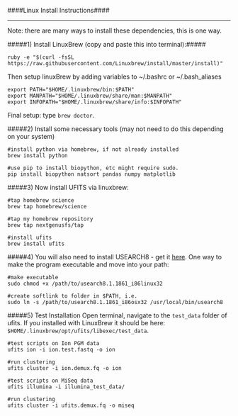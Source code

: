 ####Linux Install Instructions####
___

Note: there are many ways to install these dependencies, this is one way.

#####1) Install LinuxBrew (copy and paste this into terminal):#####
```
ruby -e "$(curl -fsSL https://raw.githubusercontent.com/Linuxbrew/install/master/install)"
```
Then setup linuxBrew by adding variables to ~/.bashrc or ~/.bash_aliases
```
export PATH="$HOME/.linuxbrew/bin:$PATH"
export MANPATH="$HOME/.linuxbrew/share/man:$MANPATH"
export INFOPATH="$HOME/.linuxbrew/share/info:$INFOPATH"
```
Final setup:  type `brew doctor`.

#####2) Install some necessary tools (may not need to do this depending on your system)
```
#install python via homebrew, if not already installed
brew install python

#use pip to install biopython, etc might require sudo.
pip install biopython natsort pandas numpy matplotlib
```

#####3) Now install UFITS via linuxbrew:
```
#tap homebrew science
brew tap homebrew/science

#tap my homebrew repository
brew tap nextgenusfs/tap

#install ufits
brew install ufits
```

#####4) You will also need to install USEARCH8 - get it [here](http://www.drive5.com/usearch/download.html).  One way to make the program executable and move into your path:

```
#make executable
sudo chmod +x /path/to/usearch8.1.1861_i86linux32
```

```
#create softlink to folder in $PATH, i.e.
sudo ln -s /path/to/usearch8.1.1861_i86osx32 /usr/local/bin/usearch8
```

#####5) Test Installation
Open terminal, navigate to the `test_data` folder of ufits. If you installed with LinuxBrew it should be here: `$HOME/.linuxbrew/opt/ufits/libexec/test_data`.

```
#test scripts on Ion PGM data
ufits ion -i ion.test.fastq -o ion

#run clustering
ufits cluster -i ion.demux.fq -o ion
```
```
#test scripts on MiSeq data
ufits illumina -i illumina_test_data/

#run clustering
ufits cluster -i ufits.demux.fq -o miseq
```


